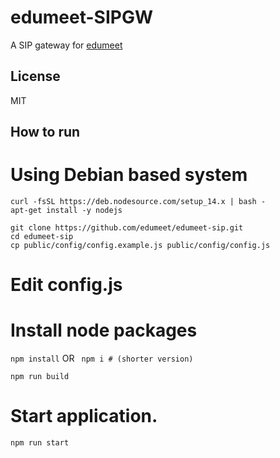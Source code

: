 # edumeet-SIPGW

A SIP gateway for [edumeet](https://github.com/edumeet/edumeet)

## License

MIT

## How to run

# Using Debian based system
```apt update && sudo apt install -y curl git
curl -fsSL https://deb.nodesource.com/setup_14.x | bash -
apt-get install -y nodejs

git clone https://github.com/edumeet/edumeet-sip.git
cd edumeet-sip
cp public/config/config.example.js public/config/config.js
```
# Edit config.js

# Install node packages

```npm install```
OR
```  npm i # (shorter version) ```

```npm run build```

# Start application.
```npm run start```

